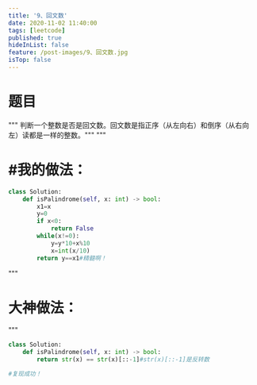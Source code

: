 ```yaml
---
title: '9、回文数'
date: 2020-11-02 11:40:00
tags: [leetcode]
published: true
hideInList: false
feature: /post-images/9、回文数.jpg
isTop: false
---
```



# 题目

"""
判断一个整数是否是回文数。回文数是指正序（从左向右）和倒序（从右向左）读都是一样的整数。"""
"""

# #我的做法：

```python
class Solution:
    def isPalindrome(self, x: int) -> bool:
        x1=x
        y=0
        if x<0:
            return False
        while(x!=0):
            y=y*10+x%10
            x=int(x/10)
        return y==x1#精髓啊！
```



"""

# 大神做法：


"""

```python
class Solution:
    def isPalindrome(self, x: int) -> bool:
        return str(x) == str(x)[::-1]#str(x)[::-1]是反转数

#复现成功！
```

